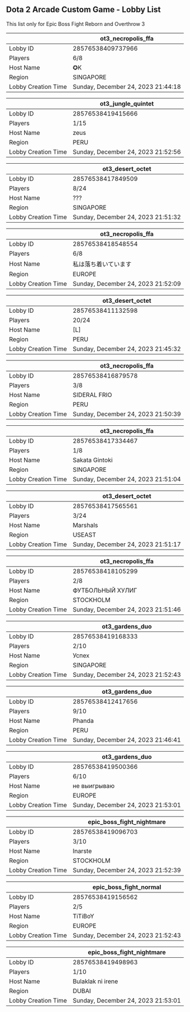 ## Dota 2 Arcade Custom Game - Lobby List

This list only for Epic Boss Fight Reborn and Overthrow 3

|  | ot3_necropolis_ffa |
| ------ | ------ |
| Lobby ID | 28576538409737966 |
| Players | 6/8 |
| Host Name | ✪K |
| Region | SINGAPORE |
| Lobby Creation Time | Sunday, December 24, 2023 21:44:18 |


|  | ot3_jungle_quintet |
| ------ | ------ |
| Lobby ID | 28576538419415666 |
| Players | 1/15 |
| Host Name | zeus |
| Region | PERU |
| Lobby Creation Time | Sunday, December 24, 2023 21:52:56 |


|  | ot3_desert_octet |
| ------ | ------ |
| Lobby ID | 28576538417849509 |
| Players | 8/24 |
| Host Name | ??? |
| Region | SINGAPORE |
| Lobby Creation Time | Sunday, December 24, 2023 21:51:32 |


|  | ot3_necropolis_ffa |
| ------ | ------ |
| Lobby ID | 28576538418548554 |
| Players | 6/8 |
| Host Name | 私は落ち着いています |
| Region | EUROPE |
| Lobby Creation Time | Sunday, December 24, 2023 21:52:09 |


|  | ot3_desert_octet |
| ------ | ------ |
| Lobby ID | 28576538411132598 |
| Players | 20/24 |
| Host Name | [L] |
| Region | PERU |
| Lobby Creation Time | Sunday, December 24, 2023 21:45:32 |


|  | ot3_necropolis_ffa |
| ------ | ------ |
| Lobby ID | 28576538416879578 |
| Players | 3/8 |
| Host Name | SIDERAL FRIO |
| Region | PERU |
| Lobby Creation Time | Sunday, December 24, 2023 21:50:39 |


|  | ot3_necropolis_ffa |
| ------ | ------ |
| Lobby ID | 28576538417334467 |
| Players | 1/8 |
| Host Name | Sakata Gintoki |
| Region | SINGAPORE |
| Lobby Creation Time | Sunday, December 24, 2023 21:51:04 |


|  | ot3_desert_octet |
| ------ | ------ |
| Lobby ID | 28576538417565561 |
| Players | 3/24 |
| Host Name | Marshals |
| Region | USEAST |
| Lobby Creation Time | Sunday, December 24, 2023 21:51:17 |


|  | ot3_necropolis_ffa |
| ------ | ------ |
| Lobby ID | 28576538418105299 |
| Players | 2/8 |
| Host Name | ФУТБОЛЬНЫЙ ХУЛИГ |
| Region | STOCKHOLM |
| Lobby Creation Time | Sunday, December 24, 2023 21:51:46 |


|  | ot3_gardens_duo |
| ------ | ------ |
| Lobby ID | 28576538419168333 |
| Players | 2/10 |
| Host Name | Успех |
| Region | SINGAPORE |
| Lobby Creation Time | Sunday, December 24, 2023 21:52:43 |


|  | ot3_gardens_duo |
| ------ | ------ |
| Lobby ID | 28576538412417656 |
| Players | 9/10 |
| Host Name | Phanda |
| Region | PERU |
| Lobby Creation Time | Sunday, December 24, 2023 21:46:41 |


|  | ot3_gardens_duo |
| ------ | ------ |
| Lobby ID | 28576538419500366 |
| Players | 6/10 |
| Host Name | не выигрываю |
| Region | EUROPE |
| Lobby Creation Time | Sunday, December 24, 2023 21:53:01 |


|  | epic_boss_fight_nightmare |
| ------ | ------ |
| Lobby ID | 28576538419096703 |
| Players | 3/10 |
| Host Name | Inarste |
| Region | STOCKHOLM |
| Lobby Creation Time | Sunday, December 24, 2023 21:52:39 |


|  | epic_boss_fight_normal |
| ------ | ------ |
| Lobby ID | 28576538419156562 |
| Players | 2/5 |
| Host Name | TiTiBoY |
| Region | EUROPE |
| Lobby Creation Time | Sunday, December 24, 2023 21:52:43 |


|  | epic_boss_fight_nightmare |
| ------ | ------ |
| Lobby ID | 28576538419498963 |
| Players | 1/10 |
| Host Name | Bulaklak ni irene |
| Region | DUBAI |
| Lobby Creation Time | Sunday, December 24, 2023 21:53:01 |


